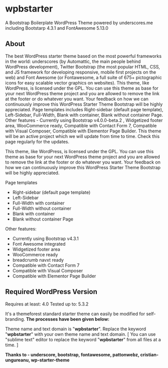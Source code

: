 # wpbstarter
A Bootstrap Boilerplate WordPress Theme powered by underscores.me including Bootstarp 4.3.1 and FontAwesome 5.13.0
<h2>About</h2>
The best WordPress starter theme based on the most powerful frameworks in the world: underscores (by Automattic, the main people behind WordPress development), Twitter Bootstrap (the most popular HTML, CSS, and JS framework for developing responsive, mobile first projects on the web) and Font Awesome (or Fontawesome, a full suite of 675+ pictographic icons for easy scalable vector graphics on websites). This theme, like WordPress, is licensed under the GPL. You can use this theme as base for your next WordPress theme project and you are allowed to remove the link at the footer or do whatever you want. Your feedback on how we can continuously improve this WordPress Starter Theme Bootstrap will be highly appreciated. Page templates includes Right-sidebar (default page template), Left-Sidebar, Full-Width, Blank with container, Blank without container Page. Other features - Currently using Bootstrap v4.0.0-beta.2 , Widgetized footer area, WooCommerce ready, Compatible with Contact Form 7, Compatible with Visual Composer, Compatible with Elementor Page Builder. This theme will be an active project which we will update from time to time. Check this page regularly for the updates.


This theme, like WordPress, is licensed under the GPL. You can use this theme as base for your next WordPress theme project and you are allowed to remove the link at the footer or do whatever you want. Your feedback on how we can continuously improve this WordPress Starter Theme Bootstrap will be highly appreciated.

Page templates
* Right-sidebar (default page template)
* Left-Sidebar
* Full-Width with container
* Full-Width without container
* Blank with container
* Blank without container Page

Other features:
* Currently using Bootstrap v4.3.1
* Font Awesome integrated
* Widgetized footer area
* WooCommerce ready
* breadcrumb navxt ready
* Compatible with Contact Form 7
* Compatible with Visual Composer
* Compatible with Elementor Page Builder

<h2>Required WordPress Version</h2>
Requires at least: 4.0
Tested up to: 5.3.2

It's a themeforest standard starter theme can easily be modified for self-branding.
<strong>The processes have been given below:</strong>

Theme name and text domain is "<strong>wpbstarter</strong>".
Replace the keyword "<strong>wpbstarter</strong>" with your own theme name and text domain. [ You can use "sublime text" editor to replace the keyword "<strong>wpbstarter</strong>" from all files at a time. ]

<strong>Thanks to - 
  underscore,
  bootstrap,
  fontawesome,
  pattonwebz,
  cristian-ungureanu,
  wp-starter-theme</strong>
